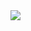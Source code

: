 <img src="https://github.com/skkumin/pdfchat/assets/98961173/92a4d682-c22b-485d-a427-caa72fb08824)">
